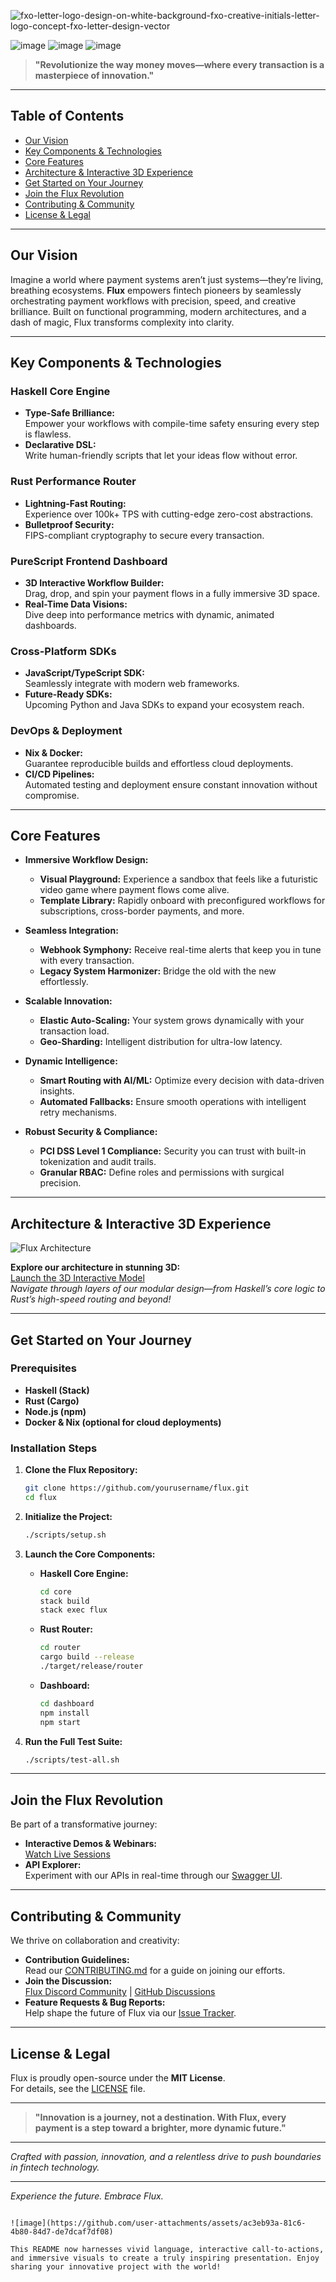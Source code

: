 

![fxo-letter-logo-design-on-white-background-fxo-creative-initials-letter-logo-concept-fxo-letter-design-vector](https://github.com/user-attachments/assets/573fa26e-60aa-4567-92d5-5e9602d99ab4)



![image](https://github.com/user-attachments/assets/99b8272e-3839-4933-b9ff-ecf1d3ac8e14)
![image](https://github.com/user-attachments/assets/86e11ba7-9ec9-4551-b45c-cd724fb72504)
![image](https://github.com/user-attachments/assets/2fe3006f-7521-48a1-8e50-78cd88bd9fa3)






> **"Revolutionize the way money moves—where every transaction is a masterpiece of innovation."**

---

## Table of Contents
- [Our Vision](#our-vision)
- [Key Components & Technologies](#key-components--technologies)
- [Core Features](#core-features)
- [Architecture & Interactive 3D Experience](#architecture--interactive-3d-experience)
- [Get Started on Your Journey](#get-started-on-your-journey)
- [Join the Flux Revolution](#join-the-flux-revolution)
- [Contributing & Community](#contributing--community)
- [License & Legal](#license--legal)

---

## Our Vision

Imagine a world where payment systems aren’t just systems—they’re living, breathing ecosystems. **Flux** empowers fintech pioneers by seamlessly orchestrating payment workflows with precision, speed, and creative brilliance. Built on functional programming, modern architectures, and a dash of magic, Flux transforms complexity into clarity.

---

## Key Components & Technologies

### **Haskell Core Engine**
- **Type-Safe Brilliance:**  
  Empower your workflows with compile-time safety ensuring every step is flawless.
- **Declarative DSL:**  
  Write human-friendly scripts that let your ideas flow without error.

### **Rust Performance Router**
- **Lightning-Fast Routing:**  
  Experience over 100k+ TPS with cutting-edge zero-cost abstractions.
- **Bulletproof Security:**  
  FIPS-compliant cryptography to secure every transaction.

### **PureScript Frontend Dashboard**
- **3D Interactive Workflow Builder:**  
  Drag, drop, and spin your payment flows in a fully immersive 3D space.
- **Real-Time Data Visions:**  
  Dive deep into performance metrics with dynamic, animated dashboards.

### **Cross-Platform SDKs**
- **JavaScript/TypeScript SDK:**  
  Seamlessly integrate with modern web frameworks.
- **Future-Ready SDKs:**  
  Upcoming Python and Java SDKs to expand your ecosystem reach.

### **DevOps & Deployment**
- **Nix & Docker:**  
  Guarantee reproducible builds and effortless cloud deployments.
- **CI/CD Pipelines:**  
  Automated testing and deployment ensure constant innovation without compromise.

---

## Core Features

- **Immersive Workflow Design:**  
  - **Visual Playground:** Experience a sandbox that feels like a futuristic video game where payment flows come alive.
  - **Template Library:** Rapidly onboard with preconfigured workflows for subscriptions, cross-border payments, and more.
  
- **Seamless Integration:**  
  - **Webhook Symphony:** Receive real-time alerts that keep you in tune with every transaction.
  - **Legacy System Harmonizer:** Bridge the old with the new effortlessly.
  
- **Scalable Innovation:**  
  - **Elastic Auto-Scaling:** Your system grows dynamically with your transaction load.
  - **Geo-Sharding:** Intelligent distribution for ultra-low latency.
  
- **Dynamic Intelligence:**  
  - **Smart Routing with AI/ML:** Optimize every decision with data-driven insights.
  - **Automated Fallbacks:** Ensure smooth operations with intelligent retry mechanisms.
  
- **Robust Security & Compliance:**  
  - **PCI DSS Level 1 Compliance:** Security you can trust with built-in tokenization and audit trails.
  - **Granular RBAC:** Define roles and permissions with surgical precision.

---

## Architecture & Interactive 3D Experience

![Flux Architecture](https://via.placeholder.com/1200x600.png?text=Flux+Architecture)

**Explore our architecture in stunning 3D:**  
[Launch the 3D Interactive Model](https://example.com/flux-3d-demo)  
*Navigate through layers of our modular design—from Haskell’s core logic to Rust’s high-speed routing and beyond!*

---

## Get Started on Your Journey

### Prerequisites
- **Haskell (Stack)**
- **Rust (Cargo)**
- **Node.js (npm)**
- **Docker & Nix (optional for cloud deployments)**

### Installation Steps

1. **Clone the Flux Repository:**
   ```bash
   git clone https://github.com/yourusername/flux.git
   cd flux
   ```

2. **Initialize the Project:**
   ```bash
   ./scripts/setup.sh
   ```

3. **Launch the Core Components:**
   - **Haskell Core Engine:**
     ```bash
     cd core
     stack build
     stack exec flux
     ```
   - **Rust Router:**
     ```bash
     cd router
     cargo build --release
     ./target/release/router
     ```
   - **Dashboard:**
     ```bash
     cd dashboard
     npm install
     npm start
     ```

4. **Run the Full Test Suite:**
   ```bash
   ./scripts/test-all.sh
   ```

---

## Join the Flux Revolution

Be part of a transformative journey:
- **Interactive Demos & Webinars:**  
  [Watch Live Sessions](https://example.com/flux-webinar)
- **API Explorer:**  
  Experiment with our APIs in real-time through our [Swagger UI](https://example.com/flux-api).

---

## Contributing & Community

We thrive on collaboration and creativity:
- **Contribution Guidelines:**  
  Read our [CONTRIBUTING.md](CONTRIBUTING.md) for a guide on joining our efforts.
- **Join the Discussion:**  
  [Flux Discord Community](https://discord.gg/flux) | [GitHub Discussions](https://github.com/yourusername/flux/discussions)
- **Feature Requests & Bug Reports:**  
  Help shape the future of Flux via our [Issue Tracker](https://github.com/yourusername/flux/issues).

---

## License & Legal

Flux is proudly open-source under the **MIT License**.  
For details, see the [LICENSE](LICENSE) file.

---

> **"Innovation is a journey, not a destination. With Flux, every payment is a step toward a brighter, more dynamic future."**

---

*Crafted with passion, innovation, and a relentless drive to push boundaries in fintech technology.*

---

*Experience the future. Embrace Flux.*
```

![image](https://github.com/user-attachments/assets/ac3eb93a-81c6-4b80-84d7-de7dcaf7df08)

This README now harnesses vivid language, interactive call-to-actions, and immersive visuals to create a truly inspiring presentation. Enjoy sharing your innovative project with the world!
